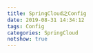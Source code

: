 ```yaml
---
title: SpringCloud之Config
date: 2019-08-31 14:34:12
tags: Config
categories: SpringCloud
notshow: true
---
```

